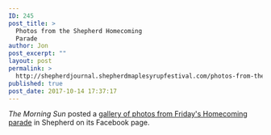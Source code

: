 ```yaml
---
ID: 245
post_title: >
  Photos from the Shepherd Homecoming
  Parade
author: Jon
post_excerpt: ""
layout: post
permalink: >
  http://shepherdjournal.shepherdmaplesyrupfestival.com/photos-from-the-shepherd-homecoming-parade
published: true
post_date: 2017-10-14 17:37:17
---
```

<em>The Morning Sun</em> posted a <a href="http://media.themorningsun.com/2017/10/14/shepherd-homecoming-parade-2017/#15">gallery of photos from Friday's Homecoming parade</a> in Shepherd on its Facebook page.